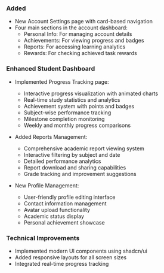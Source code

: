 
### Added
- New Account Settings page with card-based navigation
- Four main sections in the account dashboard:
  - Personal Info: For managing account details
  - Achievements: For viewing progress and badges
  - Reports: For accessing learning analytics
  - Rewards: For checking achieved task rewards

### Enhanced Student Dashboard
- Implemented Progress Tracking page:
  - Interactive progress visualization with animated charts
  - Real-time study statistics and analytics
  - Achievement system with points and badges
  - Subject-wise performance tracking
  - Milestone completion monitoring
  - Weekly and monthly progress comparisons

- Added Reports Management:
  - Comprehensive academic report viewing system
  - Interactive filtering by subject and date
  - Detailed performance analytics
  - Report download and sharing capabilities
  - Grade tracking and improvement suggestions

- New Profile Management:
  - User-friendly profile editing interface
  - Contact information management
  - Avatar upload functionality
  - Academic status display
  - Personal achievement showcase

### Technical Improvements
- Implemented modern UI components using shadcn/ui
- Added responsive layouts for all screen sizes
- Integrated real-time progress tracking

